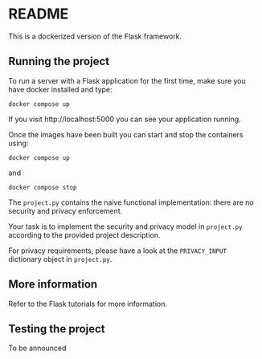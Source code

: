 # README

This is a dockerized version of the Flask framework. 

## Running the project

To run a server with a Flask application for the first time, make sure you have docker installed and type:

`docker compose up`

If you visit http://localhost:5000 you can see your application running.

Once the images have been built you can start and stop the containers using:

`docker compose up`

and

`docker compose stop`

The `project.py` contains the naive functional implementation: there are no security and privacy enforcement.

Your task is to implement the security and privacy model in `project.py` according to the provided project description. 

For privacy requirements, please have a look at the `PRIVACY_INPUT` dictionary object in `project.py`.

## More information
Refer to the Flask tutorials for more information.

## Testing the project
To be announced